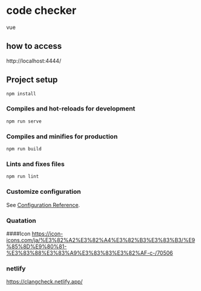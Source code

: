 # code checker
vue 

## how to access
http://localhost:4444/

## Project setup
```
npm install
```

### Compiles and hot-reloads for development
```
npm run serve
```

### Compiles and minifies for production
```
npm run build
```

### Lints and fixes files
```
npm run lint
```

### Customize configuration
See [Configuration Reference](https://cli.vuejs.org/config/).

### Quatation
####Icon
https://icon-icons.com/ja/%E3%82%A2%E3%82%A4%E3%82%B3%E3%83%B3/%E9%85%8D%E9%80%81-%E3%83%88%E3%83%A9%E3%83%83%E3%82%AF-c-/70506

### netlify
https://clangcheck.netlify.app/
